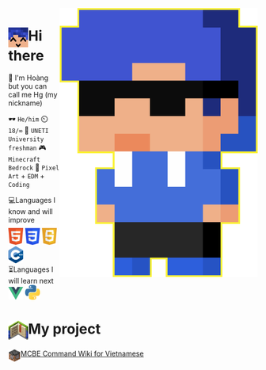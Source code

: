<img src="img/hg_pixel.png" align="right" width="400px">

# <img src="img/hg_smile.png" align="top" width="40px">Hi there
💬 I'm Hoàng but you can call me Hg (my nickname)

🕶️ `He/him`
⏲️ `18/∞`
🧠 `UNETI University freshman`
🎮 `Minecraft Bedrock`
💙 `Pixel Art` + `EDM` + `Coding`

<div>
  💻Languages I know and will improve<br>
  <img src="img/html.png" width="30px">
  <img src="img/css.png" width="30px">
  <img src="img/js.png" width="30px">
  <img src="img/cpp.png" width="30px">
</div>
<div>
  ⏳Languages I will learn next<br>
  <img src="img/vue.png" width="30px">
  <img src="img/python.png" width="30px">
</div>

# <img src="img/project.png" align="top" width="40px">My project
<img src="img/logo_wiki.png" align="top" width="25px">[MCBE Command Wiki for Vietnamese](https://github.com/HgVN23/HgVN23.github.io)
